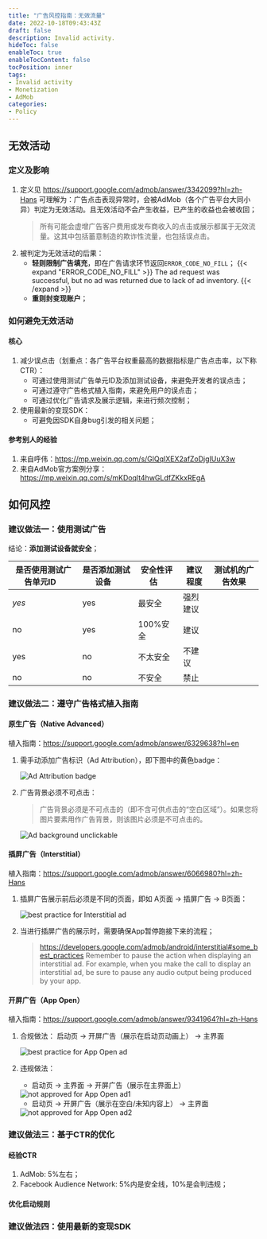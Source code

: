 ```yaml
---
title: "广告风控指南：无效流量"
date: 2022-10-18T09:43:43Z
draft: false
description: Invalid activity.
hideToc: false
enableToc: true
enableTocContent: false
tocPosition: inner
tags:
- Invalid activity
- Monetization
- AdMob
categories:
- Policy
---
```


## 无效活动

### 定义及影响

1. 定义见 https://support.google.com/admob/answer/3342099?hl=zh-Hans
    可理解为：广告点击表现异常时，会被AdMob（各个广告平台大同小异）判定为无效活动。且无效活动不会产生收益，已产生的收益也会被收回；
    > 所有可能会虚增广告客户费用或发布商收入的点击或展示都属于无效流量。这其中包括蓄意制造的欺诈性流量，也包括误点击。 
2. 被判定为无效活动的后果：
   - **轻则限制广告填充**，即在广告请求环节返回`ERROR_CODE_NO_FILL`；
{{< expand "ERROR_CODE_NO_FILL" >}}
The ad request was successful, but no ad was returned due to lack of ad inventory.
{{< /expand >}}
   - **重则封变现账户**；
  
### 如何避免无效活动

#### 核心

1. 减少误点击（划重点：各广告平台权重最高的数据指标是广告点击率，以下称CTR）：
   - 可通过使用测试广告单元ID及添加测试设备，来避免开发者的误点击；
   - 可通过遵守广告格式植入指南，来避免用户的误点击；
   - 可通过优化广告请求及展示逻辑，来进行频次控制；
2. 使用最新的变现SDK：
   - 可避免因SDK自身bug引发的相关问题；
  
#### 参考别人的经验

1. 来自呼伟：https://mp.weixin.qq.com/s/GlQqIXEX2afZoDjgIUuX3w
2. 来自AdMob官方案例分享：https://mp.weixin.qq.com/s/mKDoqlt4hwGLdfZKkxREgA

## 如何风控

### 建议做法一：使用测试广告

结论：**添加测试设备就安全**；

| 是否使用测试广告单元ID&nbsp;&nbsp;&nbsp; | 是否添加测试设备&nbsp;&nbsp;&nbsp; | 安全性评估&nbsp;&nbsp;&nbsp; | 建议程度 | 测试机的广告效果 |
| ---------- | --------- | ----------------- | ---------- | ---------- |
| *yes* | yes | 最安全 | 强烈建议 |  |
| no | yes | 100%安全 | 建议 |  |
| yes | no | 不太安全 | 不建议 |  |
| no | no | 不安全 | 禁止 |  |

### 建议做法二：遵守广告格式植入指南

#### 原生广告（Native Advanced）

植入指南：https://support.google.com/admob/answer/6329638?hl=en

1. 需手动添加广告标识（Ad Attribution），即下图中的黄色badge：

    <img src='/images/posts/ad-attribution-badge.png' alt='Ad Attribution badge'>

2. 广告背景必须不可点击：
   
    > 广告背景必须是不可点击的（即不含可供点击的“空白区域”）。如果您将图片要素用作广告背景，则该图片必须是不可点击的。

    <img src='/images/posts/ad-background-unclickable.png' alt='Ad background unclickable'>

#### 插屏广告（Interstitial）

植入指南：https://support.google.com/admob/answer/6066980?hl=zh-Hans

1. 插屏广告展示前后必须是不同的页面，即如 A页面 -> 插屏广告 -> B页面：

    <img src='/images/posts/interstitial-y.png' alt='best practice for Interstitial ad'>

2. 当进行插屏广告的展示时，需要确保App暂停跑接下来的流程；
    > https://developers.google.com/admob/android/interstitial#some_best_practices
    > Remember to pause the action when displaying an interstitial ad. 
    > For example, when you make the call to display an interstitial ad, be sure to pause any audio output being produced by your app.

#### 开屏广告（App Open）

植入指南：https://support.google.com/admob/answer/9341964?hl=zh-Hans
1. 合规做法：
    启动页 -> 开屏广告（展示在启动页动画上） -> 主界面

    <img src='/images/posts/app-open-y.png' alt='best practice for App Open ad'>

2. 违规做法：
   - 启动页 -> 主界面 -> 开屏广告（展示在主界面上）

    <img src='/images/posts/app-open-n1.png' alt='not approved for App Open ad1'>

   - 启动页 -> 开屏广告（展示在空白/未知内容上） -> 主界面
    
    <img src='/images/posts/app-open-n2.png' alt='not approved for App Open ad2'>


### 建议做法三：基于CTR的优化

#### 经验CTR

1. AdMob: 5%左右；
2. Facebook Audience Network: 5%内是安全线，10%是会判违规；

#### 优化启动规则



### 建议做法四：使用最新的变现SDK